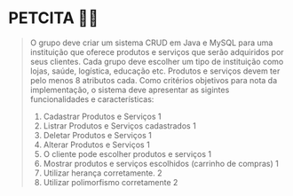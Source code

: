 # PETCITA 🦜🦉

> O grupo deve criar um sistema CRUD em Java e MySQL para uma instituição que
> oferece produtos e serviços que serão adquiridos por seus clientes.
> Cada grupo deve escolher um tipo de instituição como lojas, saúde, logística,
> educação etc.
> Produtos e serviços devem ter pelo menos 8 atributos cada.
> Como critérios objetivos para nota da implementação, o sistema deve apresentar
> as sigintes funcionalidades e características:
> 
> 1. Cadastrar Produtos e Serviços 1
> 2. Listrar Produtos e Serviços cadastrados 1
> 3. Deletar Produtos e Serviços 1
> 4. Alterar Produtos e Serviços 1
> 5. O cliente pode escolher produtos e serviços 1
> 6. Mostrar produtos e serviços escolhidos (carrinho de compras) 1
> 7. Utilizar herança corretamente. 2
> 8. Utilizar polimorfismo corretamente 2


